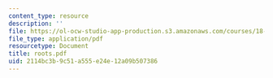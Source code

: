 ```yaml
---
content_type: resource
description: ''
file: https://ol-ocw-studio-app-production.s3.amazonaws.com/courses/18-a34-mathematical-problem-solving-putnam-seminar-fall-2018/2114bc3b9c51a555e24e12a09b507386_roots.pdf
file_type: application/pdf
resourcetype: Document
title: roots.pdf
uid: 2114bc3b-9c51-a555-e24e-12a09b507386
---
```

